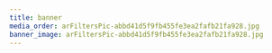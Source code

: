 ```yaml
---
title: banner
media_order: arFiltersPic-abbd41d5f9fb455fe3ea2fafb21fa928.jpg
banner_image: arFiltersPic-abbd41d5f9fb455fe3ea2fafb21fa928.jpg
---
```


